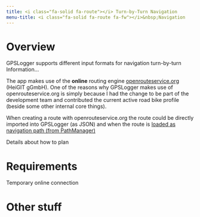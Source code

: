 ```yaml
---
title: <i class="fa-solid fa-route"></i> Turn-by-Turn Navigation
menu-title: <i class="fa-solid fa-route fa-fw"></i>&nbsp;Navigation
---
```

# Overview
GPSLogger supports different input formats for navigation turn-by-turn Information...  

The app makes use of the **online** routing engine [openrouteservice.org](https://openrouteservice.org/) (HeiGIT gGmbH).
One of the reasons why GPSLogger makes use of openrouteservice.org is simply because I had the change to be part of the
development team and contributed the current active road bike profile (beside some other internal core things).

When creating a route with openrouteservice.org the route could be directly imported into GPSLogger (as JSON) and when
the route is [loaded as navigation path (from PathManager)](../1500-pathman/#navipath)

Details about how to plan

# Requirements
Temporary online connection

# Other stuff